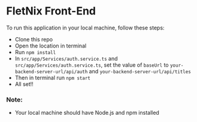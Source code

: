 # FletNix Front-End

To run this application in your local machine, follow these steps:

- Clone this repo
- Open the location in terminal
- Run `npm install`
- In `src/app/Services/auth.service.ts` and `src/app/Services/auth.service.ts`, set the value of `baseUrl` to `your-backend-server-url/api/auth` and `your-backend-server-url/api/titles`
- Then in terminal run `npm start`
- All set!!

### Note:

- Your local machine should have Node.js and npm installed